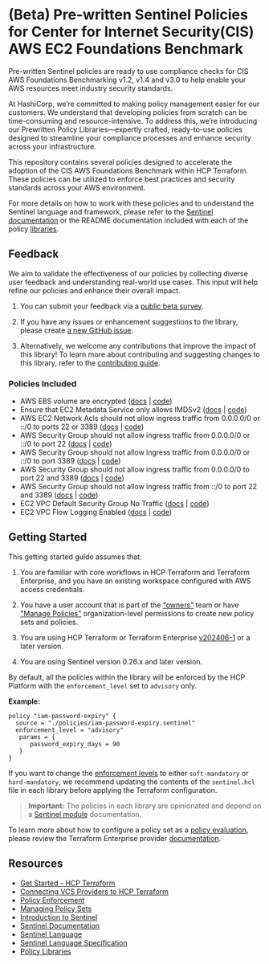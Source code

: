 # (Beta) Pre-written Sentinel Policies for Center for Internet Security(CIS) AWS EC2 Foundations Benchmark

Pre-written Sentinel policies are ready to use compliance checks for CIS AWS Foundations Benchmarking v1.2, v1.4 and v3.0 to help enable your AWS resources meet industry security standards.

At HashiCorp, we’re committed to making policy management easier for our customers. We understand that developing policies from scratch can be time-consuming and resource-intensive. To address this, we’re introducing our Prewritten Policy Libraries—expertly crafted, ready-to-use policies designed to streamline your compliance processes and enhance security across your infrastructure.

This repository contains several policies designed to accelerate the adoption of the CIS AWS Foundations Benchmark within HCP Terraform. These policies can be utilized to enforce best practices and security standards across your AWS environment.

For more details on how to work with these policies and to understand the Sentinel language and framework, please refer to the [Sentinel documentation](https://developer.hashicorp.com/sentinel/) or the README documentation included with each of the policy [libraries](https://github.com/hashicorp/policy-library-cis-aws-ec2-terraform/tree/main/docs/policies).

## Feedback

We aim to validate the effectiveness of our policies by collecting diverse user feedback and understanding real-world use cases. This input will help refine our policies and enhance their overall impact. 

1. You can submit your feedback via a [public beta survey](https://docs.google.com/forms/d/e/1FAIpQLScswwLMaVaRuYRGJzDjNiycwM4BUa_gAIsAE_zOPdgyFeLXCA/viewform).

2. If you have any issues or enhancement suggestions to the library, please create [a new GitHub issue](https://github.com/hashicorp/policy-library-cis-aws-ec2-terraform/issues/new).

3. Alternatively, we welcome any contributions that improve the impact of this library! To learn more about contributing and suggesting changes to this library, refer to the [contributing guide](https://github.com/hashicorp/policy-library-cis-aws-ec2-terraform/blob/main/CONTRIBUTING.md).

### Policies Included

- AWS EBS volume are encrypted ([docs](https://github.com/hashicorp/policy-library-cis-aws-ec2-terraform/blob/main/docs/policies/ec2-ebs-encryption-enabled.md) | [code](https://github.com/hashicorp/policy-library-cis-aws-ec2-terraform/blob/main/policies/ec2-ebs-encryption-enabled.sentinel))
- Ensure that EC2 Metadata Service only allows IMDSv2 ([docs](https://github.com/hashicorp/policy-library-cis-aws-ec2-terraform/blob/main/docs/policies/ec2-metadata-imdsv2-required.md) | [code](https://github.com/hashicorp/policy-library-cis-aws-ec2-terraform/blob/main/policies/ec2-metadata-imdsv2-required.sentinel))
- AWS EC2 Network Acls should not allow ingress traffic from 0.0.0.0/0 or ::/0 to ports 22 or 3389 ([docs](https://github.com/hashicorp/policy-library-cis-aws-ec2-terraform/blob/main/docs/policies/ec2-network-acl.md) | [code](https://github.com/hashicorp/policy-library-cis-aws-ec2-terraform/blob/main/policies/ec2-network-acl.sentinel))
- AWS Security Group should not allow ingress traffic from 0.0.0.0/0 or ::/0 to port 22 ([docs](https://github.com/hashicorp/policy-library-cis-aws-ec2-terraform/blob/main/docs/policies/ec2-security-group-ingress-traffic-restriction-port-22.md) | [code](https://github.com/hashicorp/policy-library-cis-aws-ec2-terraform/blob/main/policies/ec2-security-group-ingress-traffic-restriction-port.sentinel))
- AWS Security Group should not allow ingress traffic from 0.0.0.0/0 or ::/0 to port 3389 ([docs](https://github.com/hashicorp/policy-library-cis-aws-ec2-terraform/blob/main/docs/policies/ec2-security-group-ingress-traffic-restriction-port-3389.md) | [code](https://github.com/hashicorp/policy-library-cis-aws-ec2-terraform/blob/main/policies/ec2-security-group-ingress-traffic-restriction-port.sentinel))
- AWS Security Group should not allow ingress traffic from 0.0.0.0/0 to port 22 and 3389 ([docs](https://github.com/hashicorp/policy-library-cis-aws-ec2-terraform/blob/main/docs/policies/ec2-security-group-ipv4-ingress-traffic-restriction.md) | [code](https://github.com/hashicorp/policy-library-cis-aws-ec2-terraform/blob/main/policies/ec2-security-group-ingress-traffic-restriction-protocol.sentinel))
- AWS Security Group should not allow ingress traffic from ::/0 to port 22 and 3389 ([docs](https://github.com/hashicorp/policy-library-cis-aws-ec2-terraform/blob/main/docs/policies/ec2-security-group-ipv6-ingress-traffic-restriction.md) | [code](https://github.com/hashicorp/policy-library-cis-aws-ec2-terraform/blob/main/policies/ec2-security-group-ingress-traffic-restriction-protocol.sentinel))
- EC2 VPC Default Security Group No Traffic ([docs](https://github.com/hashicorp/policy-library-cis-aws-ec2-terraform/blob/main/docs/policies/ec2-vpc-default-security-group-no-traffic.md) | [code](https://github.com/hashicorp/policy-library-cis-aws-ec2-terraform/blob/main/policies/ec2-vpc-default-security-group-no-traffic.sentinel))
- EC2 VPC Flow Logging Enabled ([docs](https://github.com/hashicorp/policy-library-cis-aws-ec2-terraform/blob/main/docs/policies/ec2-vpc-flow-logging-enabled.md) | [code](https://github.com/hashicorp/policy-library-cis-aws-ec2-terraform/blob/main/policies/ec2-vpc-flow-logging-enabled.sentinel))

## Getting Started

This getting started guide assumes that:

1. You are familiar with core workflows in HCP Terraform and Terraform Enterprise, and you have an existing workspace configured with AWS access credentials.

2. You have a user account that is part of the ["owners"](https://developer.hashicorp.com/terraform/cloud-docs/users-teams-organizations/permissions#organization-owners) team or have ["Manage Policies"](https://developer.hashicorp.com/terraform/cloud-docs/users-teams-organizations/permissions#manage-policies) organization-level permissions to create new policy sets and policies.

3. You are using HCP Terraform or Terraform Enterprise [v202406-1](https://developer.hashicorp.com/terraform/enterprise/releases/2024/v202406-1) or a later version.

4. You are using Sentinel version 0.26.x and later version.

By default, all the policies within the library will be enforced by the HCP Platform with the `enforcement_level` set to `advisory` only.

**Example:**
```
policy "iam-password-expiry" {
  source = "./policies/iam-password-expiry.sentinel"
  enforcement_level = "advisory"
   params = {
      password_expiry_days = 90
   }
}
```

If you want to change the [enforcement levels](https://developer.hashicorp.com/sentinel/docs/concepts/enforcement-levels) to either `soft-mandatory` or `hard-mandatory`, we recommend updating the contents of the `sentinel.hcl` file in each library before applying the Terraform configuration.

> **Important:**
The policies in each library are opinionated and depend on a [Sentinel module](https://developer.hashicorp.com/sentinel/docs/extending/modules) documentation.
>
To learn more about how to configure a policy set as a [policy evaluation](https://developer.hashicorp.com/terraform/cloud-docs/policy-enforcement/manage-policy-sets#policy-evaluations), please review the Terraform Enterprise provider [documentation](https://registry.terraform.io/providers/hashicorp/tfe/latest/docs/resources/policy_set#agent_enabled).

## Resources

- [Get Started - HCP Terraform](https://developer.hashicorp.com/terraform/tutorials/cloud-get-started)
- [Connecting VCS Providers to HCP Terraform](https://developer.hashicorp.com/terraform/cloud-docs/vcs)
- [Policy Enforcement](https://developer.hashicorp.com/terraform/cloud-docs/policy-enforcement)
- [Managing Policy Sets](https://developer.hashicorp.com/terraform/cloud-docs/policy-enforcement/manage-policy-sets)
- [Introduction to Sentinel](https://developer.hashicorp.com/sentinel/intro/what)
- [Sentinel Documentation](https://developer.hashicorp.com/sentinel/docs)
- [Sentinel Language](https://developer.hashicorp.com/sentinel/docs/language/)
- [Sentinel Language Specification](https://developer.hashicorp.com/sentinel/docs/language/spec)
- [Policy Libraries](https://registry.terraform.io/browse/policies)
